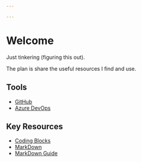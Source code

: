 ```yaml
---

---
```

# Welcome

Just tinkering (figuring this out).

The plan is share the useful resources I find and use.

## Tools

* [GitHub](https://github.com/)
* [Azure DevOps](https://dev.azure.com)

## Key Resources

* [Coding Blocks](https://www.codingblocks.net)
* [MarkDown](https://daringfireball.net/projects/markdown/)
* [MarkDown Guide](https://www.markdownguide.org/)
